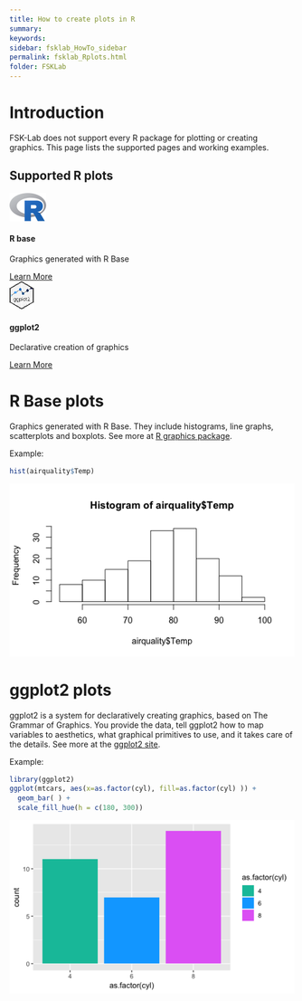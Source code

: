 ```yaml
---
title: How to create plots in R
summary: 
keywords: 
sidebar: fsklab_HowTo_sidebar
permalink: fsklab_Rplots.html
folder: FSKLab
---
```


# Introduction
FSK-Lab does not support every R package for plotting or creating graphics. This page lists the supported pages and working examples.

<div class="row">
  <div class="col-lg-12">
    <h2 class="page-header">Supported R plots</h2>
  </div>

  <div class="col-md-3 col-sm-6">
    <div class="panel panel-default text-center">
      <div class="panel-heading">
        <img src="assets/R_logo64.png">
      </div>
      <div class="panel-body">
        <h4>R base</h4>
        <p>Graphics generated with R Base</p>
        <a href="#r-base-plots" class="btn btn-primary">Learn More</a>
      </div>
    </div>
  </div>

  <div class="col-md-3 col-sm-6">
    <div class="panel panel-default text-center">
      <div class="panel-heading">
        <img src="assets/ggplot2.png">
      </div>
      <div class="panel-body">
        <h4>ggplot2</h4>
        <p>Declarative creation of graphics</p>
        <a href="#ggplot2-plots" class="btn btn-primary">Learn More</a>
      </div>
    </div>
  </div>
</div>

# R Base plots
Graphics generated with R Base. They include histograms, line graphs, scatterplots and boxplots. See more at [R graphics package].

Example:

```R
hist(airquality$Temp)
```

![](assets/plot/example_rbase.png)

# ggplot2 plots
ggplot2 is a system for declaratively creating graphics, based on The Grammar of Graphics. You provide the data, tell ggplot2 how to map variables to aesthetics, what graphical primitives to use, and it takes care of the details. See more at the [ggplot2 site].

Example:

```R
library(ggplot2)
ggplot(mtcars, aes(x=as.factor(cyl), fill=as.factor(cyl) )) +
  geom_bar( ) +
  scale_fill_hue(h = c(180, 300))
```

![](assets/plot/example_ggplot2.png)


[R graphics package]: https://stat.ethz.ch/R-manual/R-devel/library/graphics/html/00Index.html
[ggplot2 site]: https://ggplot2.tidyverse.org
